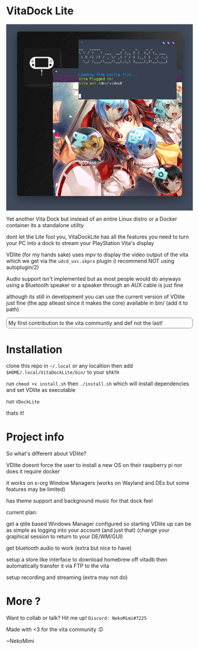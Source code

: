 # VitaDock Lite

<img src="./teaser.png" align="center"/>

Yet another Vita Dock but instead of an entire Linux distro or a Docker container its a standalone utility

dont let the Lite fool you, VitaDockLite has all the features you need to turn your PC into a dock to stream your PlayStation Vita's display


VDlite (for my hands sake) uses mpv to display the video output of the vita which we get via the `udcd_uvc.skprx` plugin (i recommend NOT using autoplugin/2)

Audio support isn't implemented but as most people would do anyways using a Bluetooth speaker or a speaker through an AUX cable is just fine

although its still in development you can use the current version of VDlite just fine (the app atleast since it makes the core) available in bin/ (add it to path)

<div style="padding:5px;border:1px solid gray;border-radius:8px;">My first contribution to the vita communtiy and def not the last!</div>


# Installation
clone this repo in `~/.local` or any localtion then add `$HOME/.local/VitaDockLite/bin/` to your `$PATH`

run `chmod +x install.sh` then `./install.sh` which will install dependencies and set VDlite as executable

run `VDockLite`

thats it!



# Project info
So what's different about VDlite?

VDlite doesnt force the user to install a new OS on their raspberry pi nor does it require docker

it works on x-org Window Managers (works on Wayland and DEs but some features may be limited)

has theme support and background music for that dock feel


current plan:

get a qtile based Windows Manager configured so starting VDlite up can be as simple as logging into your account (and just that) (change your graphical session to return to your DE/WM/GUI)

get bluetooth audio to work (extra but nice to have)

setup a store like interface to download homebrew off vitadb then automatically transfer it via FTP to the vita

setup recording and streaming (extra may not do)



# More ?
Want to collab or talk? Hit me up! `Discord: NekoMimi#7225`

Made with <3 for the vita community :D

~NekoMimi
